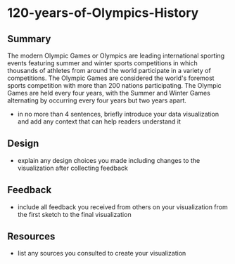 # 120-years-of-Olympics-History

## Summary
  The modern Olympic Games or Olympics are leading international sporting events featuring summer and winter sports competitions in which thousands of athletes from around the world participate in a variety of competitions. The Olympic Games are considered the world's foremost sports competition with more than 200 nations participating. The Olympic Games are held every four years, with the Summer and Winter Games alternating by occurring every four years but two years apart.
  
- in no more than 4 sentences, briefly introduce your data visualization and add any context that can help readers understand it

## Design 
- explain any design choices you made including changes to the visualization after collecting feedback

## Feedback
- include all feedback you received from others on your visualization from the first sketch to the final visualization

## Resources 
- list any sources you consulted to create your visualization
